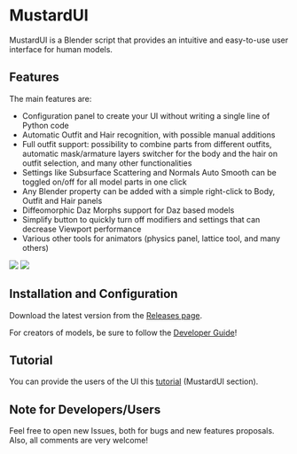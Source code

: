 # MustardUI

MustardUI is a Blender script that provides an intuitive and easy-to-use user interface for human models.

## Features

The main features are:

* Configuration panel to create your UI without writing a single line of Python code
* Automatic Outfit and Hair recognition, with possible manual additions
* Full outfit support: possibility to combine parts from different outfits, automatic mask/armature layers switcher for the body and the hair on outfit selection, and many other functionalities
* Settings like Subsurface Scattering and Normals Auto Smooth can be toggled on/off for all model parts in one click
* Any Blender property can be added with a simple right-click to Body, Outfit and Hair panels
* Diffeomorphic Daz Morphs support for Daz based models
* Simplify button to quickly turn off modifiers and settings that can decrease Viewport performance
* Various other tools for animators (physics panel, lattice tool, and many others)

![](https://i.ibb.co/2v8m743/Immagine-2022-11-26-011024.png)
![](https://i.ibb.co/z7gbkC9/Immagine-2022-11-26-011007.png)

## Installation and Configuration

Download the latest version from the [Releases page](https://github.com/Mustard2/MustardUI/releases/latest).

For creators of models, be sure to follow the [Developer Guide](https://github.com/Mustard2/MustardUI/wiki/Developer-Guide)!

## Tutorial

You can provide the users of the UI this [tutorial](https://mustard3d.eu/documentation/#mustardui-and-tools) (MustardUI section).

## Note for Developers/Users

Feel free to open new Issues, both for bugs and new features proposals. Also, all comments are very welcome!

